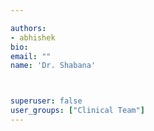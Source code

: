 ```yaml
---

authors:
- abhishek
bio: 
email: ""
name: 'Dr. Shabana'



superuser: false
user_groups: ["Clinical Team"]
---
```



